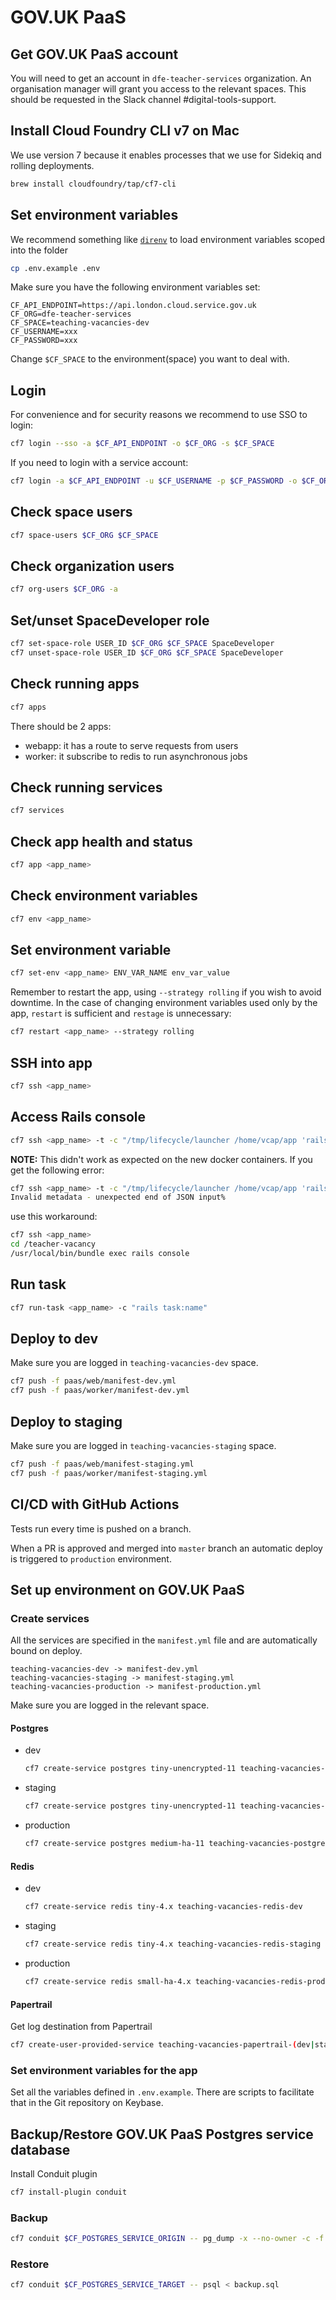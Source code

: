 # GOV.UK PaaS

## Get GOV.UK PaaS account
You will need to get an account in `dfe-teacher-services` organization. An organisation manager will grant you access to the relevant spaces. This should be requested in the Slack channel #digital-tools-support.

## Install Cloud Foundry CLI v7 on Mac
We use version 7 because it enables processes that we use for Sidekiq and rolling deployments.

```bash
brew install cloudfoundry/tap/cf7-cli
```

## Set environment variables
We recommend something like [`direnv`](/documentation/direnv.md) to load environment variables scoped into the folder

```bash
cp .env.example .env
```

Make sure you have the following environment variables set:

```
CF_API_ENDPOINT=https://api.london.cloud.service.gov.uk
CF_ORG=dfe-teacher-services
CF_SPACE=teaching-vacancies-dev
CF_USERNAME=xxx
CF_PASSWORD=xxx
```

Change `$CF_SPACE` to the environment(space) you want to deal with.

## Login
For convenience and for security reasons we recommend to use SSO to login:

```bash
cf7 login --sso -a $CF_API_ENDPOINT -o $CF_ORG -s $CF_SPACE
```

If you need to login with a service account:

```bash
cf7 login -a $CF_API_ENDPOINT -u $CF_USERNAME -p $CF_PASSWORD -o $CF_ORG -s $CF_SPACE
```

## Check space users
```bash
cf7 space-users $CF_ORG $CF_SPACE
```

## Check organization users
```bash
cf7 org-users $CF_ORG -a
```

## Set/unset SpaceDeveloper role
```bash
cf7 set-space-role USER_ID $CF_ORG $CF_SPACE SpaceDeveloper
cf7 unset-space-role USER_ID $CF_ORG $CF_SPACE SpaceDeveloper
```

## Check running apps
```bash
cf7 apps
```

There should be 2 apps:
- webapp: it has a route to serve requests from users
- worker: it subscribe to redis to run asynchronous jobs

## Check running services
```bash
cf7 services
```

## Check app health and status
```bash
cf7 app <app_name>
```

## Check environment variables
```bash
cf7 env <app_name>
```

## Set environment variable
```bash
cf7 set-env <app_name> ENV_VAR_NAME env_var_value
```
Remember to restart the app, using `--strategy rolling` if you wish to avoid downtime. In the case of changing environment variables used only by the app, `restart` is sufficient and `restage` is unnecessary:
```bash
cf7 restart <app_name> --strategy rolling
```

## SSH into app
```bash
cf7 ssh <app_name>
```

## Access Rails console
```bash
cf7 ssh <app_name> -t -c "/tmp/lifecycle/launcher /home/vcap/app 'rails console' ''"
```

**NOTE:** This didn't work as expected on the new docker containers.  If you get the following error: 

```bash
cf7 ssh <app_name> -t -c "/tmp/lifecycle/launcher /home/vcap/app 'rails console' ''"
Invalid metadata - unexpected end of JSON input%
```

use this workaround:

```bash
cf7 ssh <app_name>
cd /teacher-vacancy
/usr/local/bin/bundle exec rails console
```

## Run task
```bash
cf7 run-task <app_name> -c "rails task:name"
```

## Deploy to dev
Make sure you are logged in `teaching-vacancies-dev` space.

```bash
cf7 push -f paas/web/manifest-dev.yml
cf7 push -f paas/worker/manifest-dev.yml
```

## Deploy to staging
Make sure you are logged in `teaching-vacancies-staging` space.

```bash
cf7 push -f paas/web/manifest-staging.yml
cf7 push -f paas/worker/manifest-staging.yml
```

## CI/CD with GitHub Actions
Tests run every time is pushed on a branch.

When a PR is approved and merged into `master` branch an automatic deploy is triggered to `production` environment.

## Set up environment on GOV.UK PaaS

### Create services
All the services are specified in the `manifest.yml` file and are automatically bound on deploy.

```
teaching-vacancies-dev -> manifest-dev.yml
teaching-vacancies-staging -> manifest-staging.yml
teaching-vacancies-production -> manifest-production.yml
```
Make sure you are logged in the relevant space.

#### Postgres
- dev
  ```bash
  cf7 create-service postgres tiny-unencrypted-11 teaching-vacancies-postgres-dev -c '{"enable_extensions": ["pgcrypto", "fuzzystrmatch", "plpgsql"]}'
  ```
- staging
  ```bash
  cf7 create-service postgres tiny-unencrypted-11 teaching-vacancies-postgres-staging -c '{"enable_extensions": ["pgcrypto", "fuzzystrmatch", "plpgsql"]}'
  ```
- production
  ```bash
  cf7 create-service postgres medium-ha-11 teaching-vacancies-postgres-production -c '{"enable_extensions": ["pgcrypto", "fuzzystrmatch", "plpgsql"]}'
  ```

#### Redis
- dev
  ```bash
  cf7 create-service redis tiny-4.x teaching-vacancies-redis-dev
  ```
- staging
  ```bash
  cf7 create-service redis tiny-4.x teaching-vacancies-redis-staging
  ```
- production
  ```bash
  cf7 create-service redis small-ha-4.x teaching-vacancies-redis-production
  ```

#### Papertrail
Get log destination from Papertrail
```bash
cf7 create-user-provided-service teaching-vacancies-papertrail-(dev|staging|production) -l syslog-tls://logsX.papertrailapp.com:XXXXX
```

### Set environment variables for the app
Set all the variables defined in `.env.example`. There are scripts to facilitate that in the Git repository on Keybase.

## Backup/Restore GOV.UK PaaS Postgres service database
Install Conduit plugin
```bash
cf7 install-plugin conduit
```

### Backup
```bash
cf7 conduit $CF_POSTGRES_SERVICE_ORIGIN -- pg_dump -x --no-owner -c -f backup.sql
```

### Restore
```bash
cf7 conduit $CF_POSTGRES_SERVICE_TARGET -- psql < backup.sql
```
